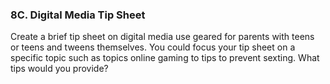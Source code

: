 ### 8C. Digital Media Tip Sheet

Create a brief tip sheet on digital media use geared for parents with teens or teens and tweens themselves. You could focus your tip sheet on a specific topic such as topics online gaming to tips to prevent sexting. What tips would you provide? 